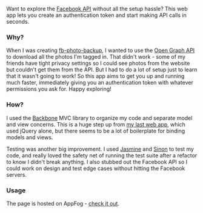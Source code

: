 Want to explore the [Facebook API](http://developers.facebook.com/docs/guides/web/) without all the setup hassle? This web app lets you create an authentication token and start making API calls in seconds.

### Why? ###
When I was creating [fb-photo-backup](https://github.com/theandrewdavis/fb-photo-backup), I wanted to use the [Open Graph API](http://developers.facebook.com/docs/reference/api/) to download all the photos I'm tagged in. That didn't work - some of my friends have tight privacy settings so I could see photos from the website but couldn't get them from the API. But I had to do a lot of setup just to learn that it wasn't going to work! So this app aims to get you up and running much faster, immediately giving you an authentication token with whatever permissions you ask for. Happy exploring!

### How? ###
I used the [Backbone](http://backbonejs.org/) MVC library to organize my code and separate model and view concerns. This is a huge step up from [my last web app](https://github.com/theandrewdavis/lf4m), which used jQuery alone, but there seems to be a lot of boilerplate for binding models and views. 

Testing was another big improvement. I used [Jasmine](http://pivotal.github.com/jasmine/) and [Sinon](http://sinonjs.org/) to test my code, and really loved the safety net of running the test suite after a refactor to know I didn't break anything. I also stubbed out the Facebook API so I could work on design and test edge cases without hitting the Facebook servers.

### Usage ###
The page is hosted on AppFog - [check it out](http://markmayi.theandrewdavis.com/).
